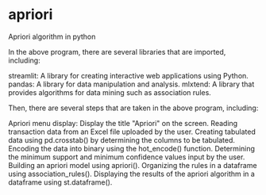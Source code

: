 # apriori
Apriori algorithm in python

In the above program, there are several libraries that are imported, including:

streamlit: A library for creating interactive web applications using Python.
pandas: A library for data manipulation and analysis.
mlxtend: A library that provides algorithms for data mining such as association rules.

Then, there are several steps that are taken in the above program, including:

Apriori menu display: Display the title "Apriori" on the screen.
Reading transaction data from an Excel file uploaded by the user.
Creating tabulated data using pd.crosstab() by determining the columns to be tabulated.
Encoding the data into binary using the hot_encode() function.
Determining the minimum support and minimum confidence values input by the user.
Building an apriori model using apriori().
Organizing the rules in a dataframe using association_rules().
Displaying the results of the apriori algorithm in a dataframe using st.dataframe().
